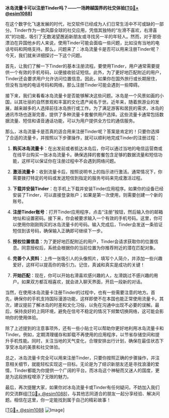 **冰岛流量卡可以注册Tinder吗？——一场跨越国界的社交体验[[TG💪+ @esim1088](https://t.me/s/esim1088)]**

在这个数字化飞速发展的时代，社交软件已经成为人们日常生活中不可或缺的一部分。Tinder作为一款风靡全球的社交应用，凭借其独特的“左滑不喜欢，右滑喜欢”的功能，吸引了无数渴望邂逅新朋友或寻找另一半的年轻人。然而，对于那些漂泊在异国他乡的人来说，使用Tinder可能会面临一些问题，比如没有当地的电话号码和网络支持。那么，问题来了：冰岛流量卡是否可以用来注册Tinder呢？今天，我们就来详细探讨一下这个问题。

首先，让我们了解一下Tinder的基本注册流程。要使用Tinder，用户通常需要提供一个有效的手机号码，以便接收验证短信。此外，为了更好地匹配附近的用户，Tinder还会要求用户允许访问位置信息。因此，如果你在国外旅行或长期居住，但没有当地的电话号码和网络，那么注册Tinder可能会遇到一些障碍。

接下来，我们来看看冰岛流量卡是否能够解决这些问题。冰岛是一个风景如画的小国，以其壮丽的自然景观和丰富的文化遗产闻名于世。近年来，随着旅游业的发展，越来越多的人选择前往冰岛旅行或工作。为了满足游客和居民的需求，冰岛的通讯市场也逐渐完善，提供了多种流量卡套餐供用户选择。这些流量卡通常包括数据流量、短信和语音通话功能，可以为用户提供全方位的通信服务。

那么，冰岛流量卡是否真的适合用来注册Tinder呢？答案是肯定的！只要你选择了合适的流量卡，并按照以下步骤操作，就可以顺利地完成Tinder的注册过程：

1. **购买冰岛流量卡**：在出发前或者抵达冰岛后，你可以通过当地的电信运营商或在线平台购买一张冰岛流量卡。确保选择的套餐包含足够的数据流量和短信功能，这样可以保证你在注册过程中不会遇到网络问题。

2. **激活流量卡**：收到流量卡后，按照说明书上的指示进行激活。通常情况下，你需要拨打特定的号码或发送短信到指定的服务号码来完成激活过程。

3. **下载并安装Tinder**：在手机上下载并安装Tinder应用程序。如果你的设备已经安装了Tinder，可以直接登录账户；如果是第一次使用，则需要创建一个新的账号。

4. **注册Tinder账号**：打开Tinder应用程序，点击“注册”按钮，然后输入你的邮箱地址和设置密码。接下来，你会被要求输入一个有效的手机号码。这里，你可以使用你刚刚购买的冰岛流量卡的号码。输入完成后，Tinder会发送一条验证短信到该号码，确保输入正确即可继续下一步。

5. **授权位置信息**：为了更好地匹配附近的用户，Tinder会请求获取你的位置信息。同意授权后，系统会根据你的当前位置为你推荐附近的潜在匹配对象。

6. **完善个人资料**：上传一张吸引人的头像照片，填写个人简介，并添加一些兴趣爱好，这样可以提高你的吸引力。记住，真诚和真实是成功的关键！

7. **开始匹配**：现在，你可以开始右滑喜欢感兴趣的人，左滑跳过不感兴趣的用户。如果双方都互相喜欢，就会进入聊天界面，开启一段新的对话。

当然，在使用冰岛流量卡注册Tinder的过程中，也有一些需要注意的地方。首先，确保你的手机支持国际漫游功能，这样即使不在本国也能正常使用流量卡。其次，建议提前了解冰岛的时差和文化习俗，以免在沟通中出现不必要的误解。最后，保持良好的上网环境，避免在信号不稳定的情况下频繁切换网络，这可能会影响你的使用体验。

除了上述提到的注意事项外，还有一些小贴士可以帮助你更好地利用冰岛流量卡和Tinder。例如，定期清理缓存和卸载不再使用的应用程序，以节省存储空间和提升手机性能。同时，关注当地的天气变化，合理安排出行计划，确保在最佳状态下享受冰岛的美景和社交体验。

总之，冰岛流量卡完全可以用来注册Tinder，只要你按照正确的步骤操作，并注意相关细节，就能轻松实现这一目标。无论是为了结识新朋友还是寻找浪漫的爱情，Tinder都能为你提供一个广阔的平台。而冰岛这个神秘而又迷人的国度，更是为这段旅程增添了无限的魅力。

最后，再次提醒大家，如果你对冰岛流量卡或Tinder有任何疑问，不妨加入我们的交流群组[[TG💪+ @esim1088](https://t.me/s/esim1088)]，与其他志同道合的朋友一起分享经验、解决问题。相信在这里，你一定能找到属于自己的精彩故事！

[[TG💪+ @esim1088](https://t.me/s/esim1088) ![Image](https://i.postimg.cc/4NQfJmqS/Snipaste-2025-05-13-00-14-12.png)]